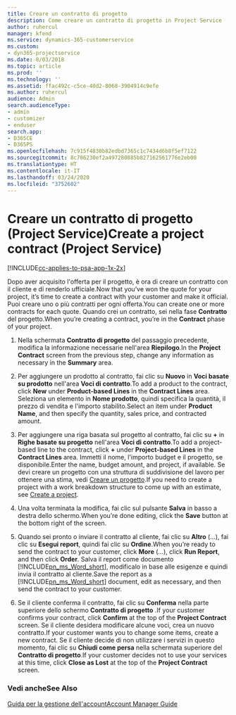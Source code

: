 ```yaml
---
title: Creare un contratto di progetto
description: Come creare un contratto di progetto in Project Service
author: ruhercul
manager: kfend
ms.service: dynamics-365-customerservice
ms.custom:
- dyn365-projectservice
ms.date: 8/03/2018
ms.topic: article
ms.prod: ''
ms.technology: ''
ms.assetid: ffac492c-c5ce-40d2-8068-3904914c9efe
ms.author: ruhercul
audience: Admin
search.audienceType:
- admin
- customizer
- enduser
search.app:
- D365CE
- D365PS
ms.openlocfilehash: 7c915f4830b82edbd7365c1c7434d6b8f5ef7122
ms.sourcegitcommit: 8c786230ef2a497280885b827162561776e2eb00
ms.translationtype: HT
ms.contentlocale: it-IT
ms.lasthandoff: 03/24/2020
ms.locfileid: "3752602"
---
```

# <a name="create-a-project-contract-project-service"></a><span data-ttu-id="73927-103">Creare un contratto di progetto (Project Service)</span><span class="sxs-lookup"><span data-stu-id="73927-103">Create a project contract (Project Service)</span></span>

[!INCLUDE[cc-applies-to-psa-app-1x-2x](../includes/cc-applies-to-psa-app-1x-2x.md)]

<span data-ttu-id="73927-104">Dopo aver acquisito l'offerta per il progetto, è ora di creare un contratto con il cliente e di renderlo ufficiale.</span><span class="sxs-lookup"><span data-stu-id="73927-104">Now that you’ve won the quote for your project, it’s time to create a contract with your customer and make it official.</span></span> <span data-ttu-id="73927-105">Puoi creare uno o più contratti per ogni offerta.</span><span class="sxs-lookup"><span data-stu-id="73927-105">You can create one or more contracts for each quote.</span></span> <span data-ttu-id="73927-106">Quando crei un contratto, sei nella fase **Contratto** del progetto.</span><span class="sxs-lookup"><span data-stu-id="73927-106">When you’re creating a contract, you’re in the **Contract** phase of your project.</span></span>  
  
1. <span data-ttu-id="73927-107">Nella schermata **Contratto di progetto** del passaggio precedente, modifica la informazione necessarie nell'area **Riepilogo**.</span><span class="sxs-lookup"><span data-stu-id="73927-107">In the **Project Contract** screen from the previous step, change any information as necessary in the **Summary** area.</span></span>  
  
2. <span data-ttu-id="73927-108">Per aggiungere un prodotto al contratto, fai clic su **Nuovo** in **Voci basate su prodotto** nell'area **Voci di contratto**.</span><span class="sxs-lookup"><span data-stu-id="73927-108">To add a product to the contract, click **New** under **Product-based Lines** in the **Contract Lines** area.</span></span> <span data-ttu-id="73927-109">Seleziona un elemento in **Nome prodotto**, quindi specifica la quantità, il prezzo di vendita e l'importo stabilito.</span><span class="sxs-lookup"><span data-stu-id="73927-109">Select an item under **Product Name**, and then specify the quantity, sales price, and contracted amount.</span></span>  
  
3. <span data-ttu-id="73927-110">Per aggiungere una riga basata sul progetto al contratto, fai clic su **+** in **Righe basate su progetto** nell'area **Voci di contratto**.</span><span class="sxs-lookup"><span data-stu-id="73927-110">To add a project-based line to the contract, click **+** under **Project-based Lines** in the **Contract Lines** area.</span></span> <span data-ttu-id="73927-111">Immetti il nome, l'importo budget e il progetto, se disponibile.</span><span class="sxs-lookup"><span data-stu-id="73927-111">Enter the name, budget amount, and project, if available.</span></span> <span data-ttu-id="73927-112">Se devi creare un progetto con una struttura di suddivisione del lavoro per ottenere una stima, vedi [Creare un progetto](../project-service/create-project.md).</span><span class="sxs-lookup"><span data-stu-id="73927-112">If you need to create a project with a work breakdown structure to come up with an estimate, see [Create a project](../project-service/create-project.md).</span></span>  
  
4. <span data-ttu-id="73927-113">Una volta terminata la modifica, fai clic sul pulsante **Salva** in basso a destra dello schermo.</span><span class="sxs-lookup"><span data-stu-id="73927-113">When you’re done editing, click the **Save** button at the bottom right of the screen.</span></span>  
  
5. <span data-ttu-id="73927-114">Quando sei pronto o inviare il contratto al cliente, fai clic su **Altro** (...), fai clic su **Esegui report**, quindi fai clic su **Ordine**.</span><span class="sxs-lookup"><span data-stu-id="73927-114">When you’re ready to send the contract to your customer, click **More** (…), click **Run Report**, and then click **Order**.</span></span> <span data-ttu-id="73927-115">Salva il report come documento [!INCLUDE[pn_ms_Word_short](../includes/pn-ms-word-short.md)], modificalo in base alle esigenze e quindi invia il contratto al cliente.</span><span class="sxs-lookup"><span data-stu-id="73927-115">Save the report as a [!INCLUDE[pn_ms_Word_short](../includes/pn-ms-word-short.md)] document, edit as necessary, and then send the contract to your customer.</span></span>  
  
6. <span data-ttu-id="73927-116">Se il cliente conferma il contratto, fai clic su **Conferma** nella parte superiore dello schermo **Contratto di progetto** .</span><span class="sxs-lookup"><span data-stu-id="73927-116">If your customer confirms your contract, click **Confirm** at the top of the **Project Contract** screen.</span></span> <span data-ttu-id="73927-117">Se il cliente desidera modificare alcune voci, crea un nuovo contratto.</span><span class="sxs-lookup"><span data-stu-id="73927-117">If your customer wants you to change some items, create a new contract.</span></span> <span data-ttu-id="73927-118">Se il cliente decide di non utilizzare i servizi in questo momento, fai clic su **Chiudi come persa** nella schermata superiore del **Contratto di progetto**.</span><span class="sxs-lookup"><span data-stu-id="73927-118">If your customer decides not to use your services at this time, click **Close as Lost** at the top of the **Project Contract** screen.</span></span>  
  
### <a name="see-also"></a><span data-ttu-id="73927-119">Vedi anche</span><span class="sxs-lookup"><span data-stu-id="73927-119">See Also</span></span>  
 [<span data-ttu-id="73927-120">Guida per la gestione dell'account</span><span class="sxs-lookup"><span data-stu-id="73927-120">Account Manager Guide</span></span>](../project-service/account-manager-guide.md)
